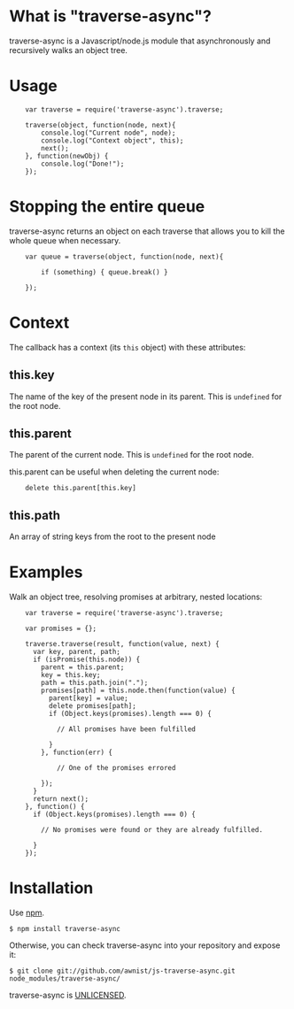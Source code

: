 # What is "traverse-async"?

traverse-async is a Javascript/node.js module that asynchronously and recursively walks an object tree.

# Usage

```
    var traverse = require('traverse-async').traverse;

    traverse(object, function(node, next){
        console.log("Current node", node);
        console.log("Context object", this);
        next();
    }, function(newObj) {
        console.log("Done!");
    });
```

# Stopping the entire queue

traverse-async returns an object on each traverse that allows you to kill the whole queue when necessary.

```
    var queue = traverse(object, function(node, next){

        if (something) { queue.break() }

    });

```

# Context

The callback has a context (its `this` object) with these attributes:

## this.key

The name of the key of the present node in its parent.
This is `undefined` for the root node.

## this.parent

The parent of the current node.
This is `undefined` for the root node.

this.parent can be useful when deleting the current node:
```
    delete this.parent[this.key]
```

## this.path

An array of string keys from the root to the present node

# Examples

Walk an object tree, resolving promises at arbitrary, nested locations:

```
    var traverse = require('traverse-async').traverse;

    var promises = {};

    traverse.traverse(result, function(value, next) {
      var key, parent, path;
      if (isPromise(this.node)) {
        parent = this.parent;
        key = this.key;
        path = this.path.join(".");
        promises[path] = this.node.then(function(value) {
          parent[key] = value;
          delete promises[path];
          if (Object.keys(promises).length === 0) {

            // All promises have been fulfilled

          }
        }, function(err) {

            // One of the promises errored

        });
      }
      return next();
    }, function() {
      if (Object.keys(promises).length === 0) {

        // No promises were found or they are already fulfilled.

      }
    });
```

# Installation

Use [npm](http://www.npmjs.org/).

    $ npm install traverse-async

Otherwise, you can check traverse-async into your repository and expose it:

    $ git clone git://github.com/awnist/js-traverse-async.git node_modules/traverse-async/

traverse-async is [UNLICENSED](http://unlicense.org/).
